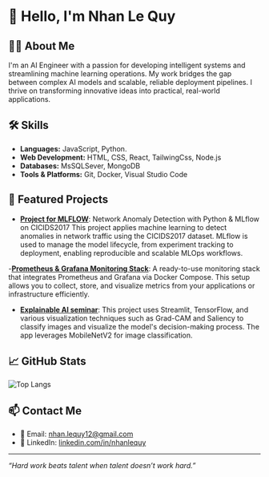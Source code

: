 # 👋 Hello, I'm Nhan Le Quy

## 🧑‍💻 About Me

I'm an AI Engineer with a passion for developing intelligent systems and streamlining machine learning operations. My work bridges the gap between complex AI models and scalable, reliable deployment pipelines. I thrive on transforming innovative ideas into practical, real-world applications.

## 🛠️ Skills

- **Languages:** JavaScript, Python.
- **Web Development:** HTML, CSS, React, TailwingCss, Node.js
- **Databases:** MsSQLSever, MongoDB
- **Tools & Platforms:** Git, Docker, Visual Studio Code

## 📌 Featured Projects

- [**Project for MLFLOW**](https://github.com/NahwngLe/mlflow-network-anomaly-cicids2017.git): Network Anomaly Detection with Python & MLflow on CICIDS2017
This project applies machine learning to detect anomalies in network traffic using the CICIDS2017 dataset. MLflow is used to manage the model lifecycle, from experiment tracking to deployment, enabling reproducible and scalable MLOps workflows.

-[**Prometheus & Grafana Monitoring Stack**](https://github.com/NahwngLe/prometheus-grafana): A ready-to-use monitoring stack that integrates Prometheus and Grafana via Docker Compose. This setup allows you to collect, store, and visualize metrics from your applications or infrastructure efficiently.

- [**Explainable AI seminar**](https://github.com/NahwngLe/XAI-in-CV): This project uses Streamlit, TensorFlow, and various visualization techniques such as Grad-CAM and Saliency to classify images and visualize the model's decision-making process. The app leverages MobileNetV2 for image classification.

## 📈 GitHub Stats

![Top Langs](https://github-readme-stats.vercel.app/api/top-langs/?username=NahwngLe&layout=compact&theme=radical)

## 📫 Contact Me

- 📧 Email: [nhan.lequy12@gmail.com](mailto:nhan.lequy12@gmail.com)
- 💼 LinkedIn: [linkedin.com/in/nhanlequy](https://www.linkedin.com/in/nhanlequy/)

---

*“Hard work beats talent when talent doesn’t work hard.”*
